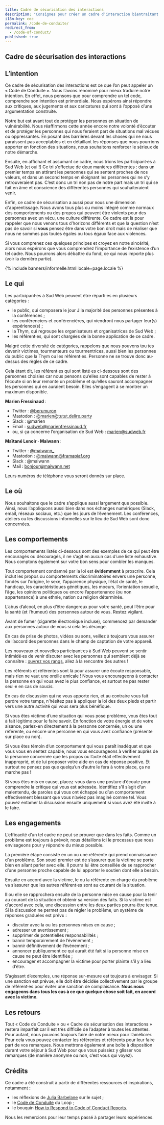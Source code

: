 ```yaml
---
title: Cadre de sécurisation des interactions
description: "Consignes pour créer un cadre d’interaction bientraitant et protecteur"
i18n-key: coc
permalink: /code-de-conduite/
redirect_from:
  - /code-of-conduct/
published: true
---
```


<section class="section">
  <div class="wrapper" markdown="1">

# Cadre de sécurisation des interactions

## L’intention

Ce cadre de sécurisation des interactions est ce que l’on peut appeler un «&nbsp;Code de Conduite&nbsp;». Nous l’avons renommé pour mieux traduire notre intention. En effet, nous pensons que pour comprendre un tel code, comprendre son intention est primordiale. Nous espérons ainsi répondre aux critiques, aux jugements et aux caricatures qui sont à l’opposé d’une argumentation construite.

Notre but est avant tout de protéger les personnes en situation de vulnérabilité. Nous réaffirmons cette année encore notre volonté d’écouter et de protéger les personnes qui nous feraient part de situations mal vécues ou oppressantes. En posant des barrières devant les choses qui ne nous paraissent pas acceptables et en détaillant les réponses que nous pourrions apporter en fonction des situations, nous souhaitons renforcer le sérieux de notre démarche.

Ensuite, en affichant et assumant ce cadre, nous trions les participant·es à Sud Web (et oui&nbsp;!) Ce tri s’effectue de deux manières différentes&nbsp;: dans un premier temps en attirant les personnes qui se sentent proches de nos valeurs, et dans un second temps en éloignant les personnes qui ne s’y retrouveraient pas. C’est donc un tri non pas de notre part mais un tri qui se fait en âme et conscience des différentes personnes qui souhaiteraient venir.

Enfin, ce cadre de sécurisation a aussi pour nous une dimension d'apprentissage. Nous avons tous plus ou moins intégré comme normaux des comportements ou des propos qui peuvent être violents pour des personnes avec un vécu, une culture différente. Ce cadre est là pour rappeler que nous venons tous d’horizons différents et que la question n’est pas de savoir si **vous** pensez être dans votre bon droit mais de réaliser que nous ne sommes pas toutes égales ou tous égaux face aux violences.

Si vous comprenez ces quelques principes et croyez en notre sincérité, alors nous espérons que vous comprendrez l’importance de l’existence d’un tel cadre. Nous pourrons alors débattre du fond, ce qui nous importe plus (voir la dernière partie).

  </div>
</section>

{% include banners/informelle.html locale=page.locale %}

<section class="section">
  <div class="wrapper" markdown="1">

## Le qui

Les participant·es à Sud Web peuvent être réparti·es en plusieurs catégories&nbsp;:

- le public, qui composera le jour J la majorité des personnes présentes à la conférences&nbsp;;
- les conférenciers et conférencières, qui viendront nous partager leur(s) expérience(s)&nbsp;;
- la Thym, qui regroupe les organisateurs et organisatrices de Sud Web&nbsp;;
- les référent·es, qui sont chargées de la bonne application de ce cadre.

Malgré cette diversité de catégories, rappelons que nous pouvons tou·tes devenir victimes, tourmenteurs ou tourmentrices, aussi bien les personnes du public que la Thym ou les référent·es. Personne ne se trouve donc au-dessus des règles de ce cadre.

Cela étant dit, les référent·es qui sont listé·es ci-dessous sont des personnes choisies car nous pensons qu’elles sont capables de rester à l’écoute si on leur remonte un problème et qu’elles sauront accompagner les personnes qui en auraient besoin. Elles s’engagent à se montrer un maximum disponible.

**Marien Fressinaud** :

- Twitter : [@berumuron](https://twitter.com/berumuron)
- Mastodon : [@marien@tutut.delire.party](https://tutut.delire.party/@marien)
- Slack : @marien
- Email : [sudweb@marienfressinaud.fr](mailto:sudweb@marienfressinaud.fr)
- ou, si ça concerne l’organisation de Sud Web : [marien@sudweb.fr](mailto:marien@sudweb.fr)

**Maïtané Lenoir · Maiwann** :

- Twitter : [@maiwann\_](https://twitter.com/maiwann_/)
- Mastodon : [@maiwann@framapiaf.org](https://framapiaf.org/@maiwann)
- Slack : @maiwann
- Mail : [bonjour@maiwann.net](mailto:bonjour@maiwann.net)

Leurs numéros de téléphone vous seront donnés sur place.

## Le où

Nous souhaitons que le cadre s’applique aussi largement que possible. Ainsi, nous l’appliquons aussi bien dans nos échanges numériques (Slack, email, réseaux sociaux, etc.) que les jours de l’évènement. Les conférences, ateliers ou les discussions informelles sur le lieu de Sud Web sont donc concernées.

## Les comportements

Les comportements listés ci-dessous sont des exemples de ce qui peut être encouragés ou découragés, il ne s’agit en aucun cas d’une liste exhaustive. Nous comptons également sur votre bon sens pour combler les manques.

Tout comportement condamné par la loi est **évidemment** à proscrire. Cela inclut les propos ou comportements discriminatoires envers une personne, fondés sur l’origine, le sexe, l’apparence physique, l’état de santé, le handicap, les caractéristiques génétiques, les moeurs, l’orientation sexuelle, l’âge, les opinions politiques ou encore l’appartenance (ou non appartenance) à une ethnie, nation ou religion déterminée.

L’abus d’alcool, en plus d’être dangereux pour votre santé, peut l’être pour la santé (et l’humeur) des personnes autour de vous. Restez vigilant.

Avant de fumer (cigarette électronique incluse), commencez par demander aux personnes autour de vous si cela les dérange.

En cas de prise de photos, vidéos ou sons, veillez à toujours vous assurer de l’accord des personnes dans le champ de captation de votre appareil.

Les nouveaux et nouvelles participant·es à Sud Web peuvent se sentir intimidé·es de venir discuter avec les personnes qui semblent déjà se connaître&nbsp;: [ouvrez vos rangs](https://www.ericholscher.com/blog/2017/aug/2/pacman-rule-conferences/), allez à la rencontre des autres&nbsp;!

Les référents et référentes sont là pour assurer une écoute responsable, mais rien ne vaut une oreille amicale&nbsp;! Nous vous encourageons à contacter la personne en qui vous avez le plus confiance, et surtout ne pas rester seul·e en cas de soucis.

En cas de discussion qui ne vous apporte rien, et au contraire vous fait perdre votre temps, n’hésitez pas à appliquer la loi des deux pieds et partir vers une autre activité qui vous sera plus bénéfique.

Si vous êtes victime d’une situation qui vous pose problème, vous êtes tout à fait légitime pour le faire savoir. En fonction de votre énergie et de votre aisance, parlez-en directement à la personne concernée, un ou une référente, ou encore une personne en qui vous avez confiance (présente sur place ou non).

Si vous êtes témoin d’un comportement qui vous paraît inadéquat et que vous vous en sentez capable, nous vous encourageons à vérifier auprès de la personne concernée que les propos ou l’acte était effectivement inapproprié, et de lui proposer votre aide en cas de réponse positive. Et surtout ne pensez pas que quelqu’un d’autre le fera à votre place, ça ne marche pas&nbsp;!

Si vous êtes mis en cause, placez-vous dans une posture d’écoute pour comprendre la critique qui vous est adressée. Identifiez s’il s’agit d’un malentendu, de paroles qui vous ont échappé ou d’un comportement effectivement blessant que vous n’aviez pas imaginé comme tel. Vous pouvez entamer la discussion ensuite uniquement si vous avez été invité à le faire.

## Les engagements

L’efficacité d’un tel cadre ne peut se prouver que dans les faits. Comme un problème est toujours à prévoir, nous détaillons ici le processus que nous envisageons pour y répondre du mieux possible.

La première étape consiste en un ou une référente qui prend connaissance d’un problème. Son souci premier est de s’assurer que la victime se porte bien en allant parler avec elle. Il pourra lui être conseillée de se rapprocher d’une personne proche capable de lui apporter le soutien dont elle a besoin.

Ensuite en accord avec la victime, le ou la référente en charge du problème va s’assurer que les autres référent·es sont au courant de la situation.

Il ou elle se rapprochera ensuite de la personne mise en cause pour la tenir au courant de la situation et obtenir sa version des faits. Si la victime est d’accord avec cela, une discussion entre les deux parties pourra être tenue. Si la discussion ne permet pas de régler le problème, un système de réponses graduées est prévu&nbsp;:

- discuter avec la ou les personnes mises en cause&nbsp;;
- adresser un avertissement&nbsp;;
- supprimer de potentielles responsabilités&nbsp;;
- bannir temporairement de l’événement&nbsp;;
- bannir définitivement de l’événement&nbsp;;
- annoncer publiquement ce qui aurait été fait si la personne mise en cause ne peut être identifiée&nbsp;;
- encourager et accompagner la victime pour porter plainte s’il y a lieu d’être.

S’agissant d’exemples, une réponse sur-mesure est toujours à envisager. Si une sanction est prévue, elle doit être décidée collectivement par le groupe de référent·es pour éviter une sanction de complaisance. <strong>Nous nous engageons dans tous les cas à ce que quelque chose soit fait, en accord avec la victime.</strong>

## Les retours

Tout «&nbsp;Code de Conduite&nbsp;» ou «&nbsp;Cadre de sécurisation des interactions&nbsp;» restera imparfait car il est très difficile de l’adapter à toutes les attentes. Pour autant, nous pouvons toujours faire de notre mieux pour l’améliorer. Pour cela vous pouvez contacter les référentes et référents pour leur faire part de vos remarques. Nous mettrons également une boîte à disposition durant votre séjour à Sud Web pour que vous puissiez y glisser vos remarques (de manière anonyme ou non, c’est vous qui voyez).

## Crédits

Ce cadre a été construit à partir de différentes ressources et inspirations, notamment&nbsp;:

- les réflexions de [Julia Barbelane](https://julia-barbelane.github.io/reflexions/#code-of-conduct) sur le sujet ;
- le [Code de Conduite](http://wiki.leloop.org/index.php/Code_de_Conduite) du Loop ;
- le bouquin [How to Respond to Code of Conduct Reports](https://frameshiftconsulting.com/code-of-conduct-book/).

Nous les remercions pour leur temps passé à partager leurs expériences.

  </div>
</section>
